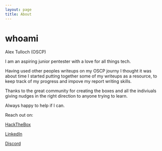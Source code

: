 ```yaml
---
layout: page
title: About
---
```

<script src="https://code.iconify.design/2/2.1.0/iconify.min.js"></script>

# whoami
Alex Tulloch (OSCP)

I am an aspiring junior pentester with a love for all things tech. 

Having used other peoples writeups on my OSCP journy I thought it was about time I started putting together some of my writeups as a resource, to keep track of my progress and impove my report writing skills.

Thanks to the great community for creating the boxes and all the indiviuals giving nudges in the right direction to anyone trying to learn.

Always happy to help if I can.

Reach out on:

<span class="iconify" data-icon="simple-icons:hackthebox"></span> [HackTheBox](https://app.hackthebox.com/profile/89536)
 
<span class="iconify" data-icon="akar-icons:linkedin-fill"></span> [LinkedIn](https://www.linkedin.com/in/alex-tulloch86)


<span class="iconify" data-icon="akar-icons:discord-fill"></span> [Discord](https://discordapp.com/users/218263738837499905)


<div data-iframe-width="150" data-iframe-height="270" data-share-badge-id="d152a31d-3a70-4a07-b888-5394e71d82d9" data-share-badge-host="https://www.credly.com"></div><script type="text/javascript" async src="//cdn.credly.com/assets/utilities/embed.js"></script>